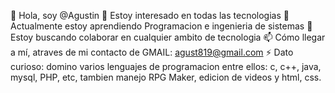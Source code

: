 👋 Hola, soy @Agustin
👀 Estoy interesado en todas las tecnologias
🌱 Actualmente estoy aprendiendo Programacion e ingenieria de sistemas
💞️ Estoy buscando colaborar en cualquier ambito de tecnologia
📫 Cómo llegar a mí, atraves de mi contacto de GMAIL: agust819@gmail.com
⚡ Dato curioso: domino varios lenguajes de programacion entre ellos:
c, c++, java, mysql, PHP, etc, tambien manejo RPG Maker, edicion de videos y html, css. 


